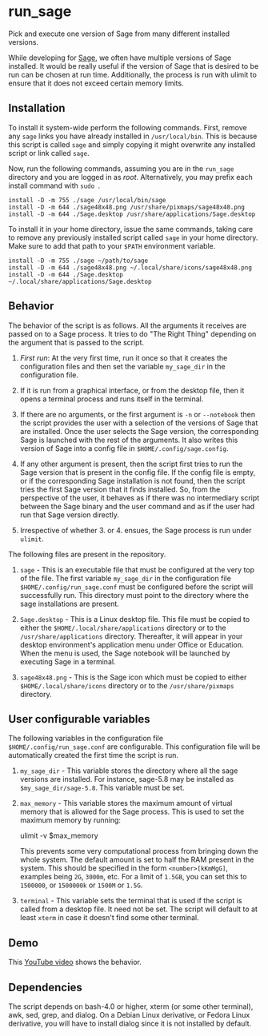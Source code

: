 run_sage
========

Pick and execute one version of Sage from many different installed versions.

While developing for [Sage](http://sagemath.org), we often have multiple
versions of Sage installed. It would be really useful if the version of
Sage that is desired to be run can be chosen at run time. Additionally, the
process is run with ulimit to ensure that it does not exceed certain memory
limits.

Installation
------------
To install it system-wide perform the following commands. First, remove
any `sage` links you have already installed in `/usr/local/bin`.  This is
because this script is called `sage` and simply copying it might overwrite
any installed script or link called `sage`.

Now, run the following commands, assuming you are in the `run_sage`
directory and you are logged in as _root_. Alternatively, you may prefix
each install command with `sudo `.

    install -D -m 755 ./sage /usr/local/bin/sage
    install -D -m 644 ./sage48x48.png /usr/share/pixmaps/sage48x48.png
    install -D -m 644 ./Sage.desktop /usr/share/applications/Sage.desktop

To install it in your home directory, issue the same commands, taking care
to remove any previously installed script called `sage` in your home
directory. Make sure to add that path to your `$PATH` environment variable.

    install -D -m 755 ./sage ~/path/to/sage
    install -D -m 644 ./sage48x48.png ~/.local/share/icons/sage48x48.png
    install -D -m 644 ./Sage.desktop ~/.local/share/applications/Sage.desktop

Behavior
--------

The behavior of the script is as follows. All the arguments it receives are
passed on to a Sage process. It tries to do "The Right Thing" depending on
the argument that is passed to the script.

1. _First run_: At the very first time, run it once so that it creates the configuration
   files and then set the variable `my_sage_dir` in the configuration file.

2. If it is run from a graphical interface, or from the desktop file, then
   it opens a terminal process and runs itself in the terminal.

3. If there are no arguments, or the first argument is `-n` or `--notebook`
   then the script provides the user with a selection of the versions of
   Sage that are installed. Once the user selects the Sage version, the
   corresponding Sage is launched with the rest of the arguments. It also
   writes this version of Sage into a config file in
   `$HOME/.config/sage.config`.

4. If any other argument is present, then the script first tries to run the
   Sage version that is present in the config file. If the config file is
   empty, or if the corresponding Sage installation is not found, then the
   script tries the first Sage version that it finds installed. So, from
   the perspective of the user, it behaves as if there was no intermediary
   script between the Sage binary and the user command and as if the user
   had run that Sage version directly.

5. Irrespective of whether 3. or 4. ensues, the Sage process is run under
   `ulimit`.

The following files are present in the repository.

1. `sage` - This is an executable file that must be configured at the
   very top of the file. The first variable `my_sage_dir` in the
   configuration file `$HOME/.config/run_sage.conf` must be configured
   before the script will successfully run. This directory must point to
   the directory where the sage installations are present.

2. `Sage.desktop` - This is a Linux desktop file.  This file must be copied
   to either the `$HOME/.local/share/applications` directory or to the
   `/usr/share/applications` directory.  Thereafter, it will appear in
   your desktop environment's application menu under Office or Education.
   When the menu is used, the Sage notebook will be launched by executing
   Sage in a terminal.

3. `sage48x48.png` - This is the Sage icon which must be copied to either
   `$HOME/.local/share/icons` directory or to the `/usr/share/pixmaps`
   directory.

User configurable variables
---------------------------

The following variables in the configuration file
`$HOME/.config/run_sage.conf` are configurable. This configuration file
will be automatically created the first time the script is run.

1. `my_sage_dir` - This variable stores the directory where all the sage
   versions are installed. For instance, sage-5.8 may be installed as
   `$my_sage_dir/sage-5.8`. This variable must be set.

2. `max_memory` - This variable stores the maximum amount of virtual memory
   that is allowed for the Sage process. This is used to set the maximum
   memory by running:

    ulimit -v $max_memory

   This prevents some very computational process from bringing down the
   whole system. The default amount is set to half the RAM present in the
   system. This should be specified in the form `<number>[kKmMgG]`,
   examples being `2G`, `3000m`, etc. For a limit of `1.5GB`, you can set
   this to `1500000`, or `1500000k` or `1500M` or `1.5G`.

3. `terminal` - This variable sets the terminal that is used if the script
   is called from a desktop file. It need not be set. The script will
   default to at least `xterm` in case it doesn't find some other terminal.

Demo
----

This [YouTube video](http://www.youtube.com/watch?v=iRsWHC0t-Ik) shows the behavior.

Dependencies
------------

The script depends on bash-4.0 or higher, xterm (or some other terminal),
awk, sed, grep, and dialog. On a Debian Linux derivative, or Fedora Linux
derivative, you will have to install dialog since it is not installed by
default.

